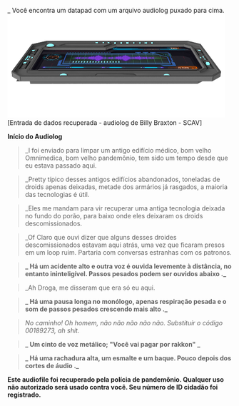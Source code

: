 
_ Você encontra um datapad com um arquivo audiolog puxado para cima.
![Audiolog datapad](/resources/lore/dpad1@0.25x.png)  
[Entrada de dados recuperada - audiolog de Billy Braxton - SCAV]

**Início do Audiolog**
> _I foi enviado para limpar um antigo edifício médico, bom velho Omnimedica, bom velho pandemônio, tem sido um tempo desde que eu estava passado aqui.

> _Pretty típico desses antigos edifícios abandonados, toneladas de droids apenas deixadas, metade dos armários já rasgados, a maioria das tecnologias é útil.

> _Eles me mandam para vir recuperar uma antiga tecnologia deixada no fundo do porão, para baixo onde eles deixaram os droids descomissionados.

> _Of Claro que ouvi dizer que alguns desses droides descomissionados estavam aqui atrás, uma vez que ficaram presos em um loop ruim. Partaria com conversas estranhas com os patronos.
 
 > **_ Há um acidente alto e outra voz é ouvida levemente à distância, no entanto ininteligível. Passos pesados ​​podem ser ouvidos abaixo ._**

> _Ah Droga, me disseram que era só eu aqui.

> **_ Há uma pausa longa no monólogo, apenas respiração pesada e o som de passos pesados ​​crescendo mais alto ._**

> _No caminho! Oh homem, não não não não não. Substituir o código 00189273, ah shit._

> **_ Um cinto de voz metálico; "Você vai pagar por rakkon" _**

> **_ Há uma rachadura alta, um esmalte e um baque. Pouco depois dos cortes de áudio ._**


**Este audiofile foi recuperado pela polícia de pandemônio. Qualquer uso não autorizado será usado contra você. Seu número de ID cidadão foi registrado.**
